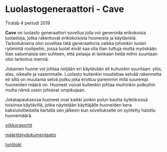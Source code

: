 # Luolastogeneraattori - Cave
Tiralab 4 periodi 2019

**Cave** on luolasto generaattori sovellus jolla voi generoida erikokoisia luolastoja, jotka rakentuvat erikokoisista huoneista ja käytävistä. Tarkoituksena olisi soveltaa tätä generaattoria vaikka johonkin luolan ryömintä roolipeliin, jossa luolat eivät saa olla liian tuttuja mutta myöskään liian satunnaisia sen suhteen, että pelaaja ei lainkaan tiedä mihin suuntaan olisi tarkoitus mennä.

Jokainen huone voi johtaa neljään eri käytävään eli kuhunkin suuntaan: ylös, alas, oikealle ja vasemmalle. Luolasto kuitenkin noudattaa selvää rakennetta eli sillä on muutama selvä polku joka erottuu paremmin mitä suurempi huoneiden määrä on.
Huoneet voivat kuitenkin johtaa muihinkin polkuihin mutta nämä usein johtavat umpikujaan.

Jokatapauksessa huoneet ovat kaikki jonkin polun kautta kytköksissä toisiinsa käytävillä, jotka näytetään käyttäjälle huoneiden kera kaksiuloitteisella kartalla sen jälkeen kun sovellukselle on syötetty haluttu huonemäärä.

[viikkoraportit](dokumentaatio/viikkoraportit)

[määrittelydokumentaatio](dokumentaatio/määrittely.md)

[tuntiloki](dokumentaatio/tuntilogi.md)
